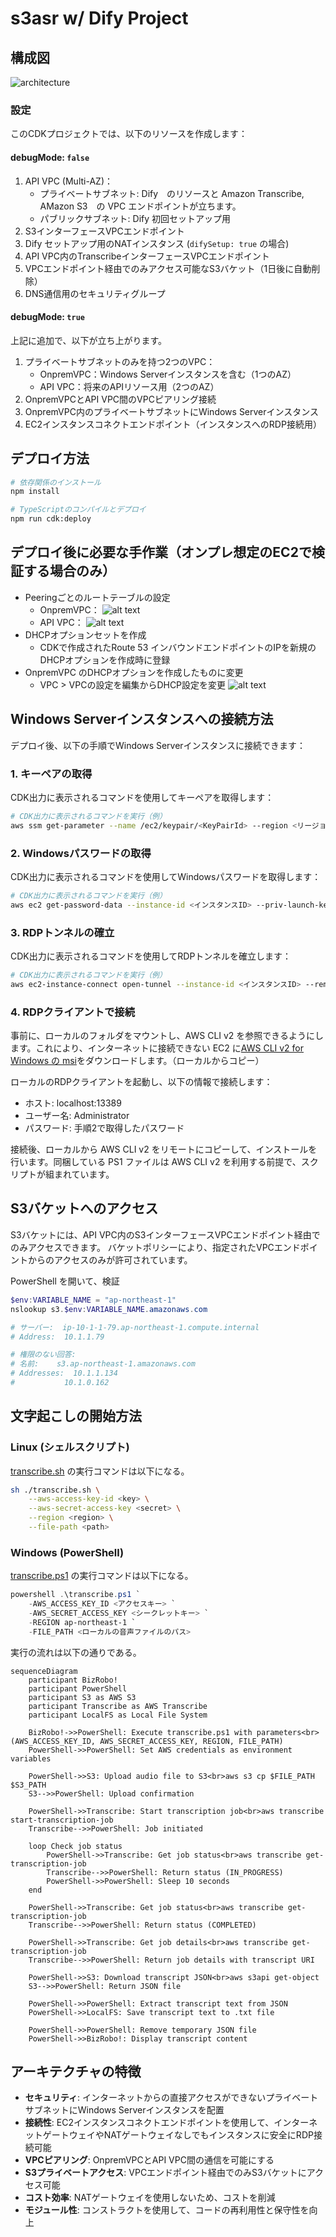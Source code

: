 # s3asr w/ Dify Project

## 構成図

![architecture](doc/architecture.png)

### 設定
このCDKプロジェクトでは、以下のリソースを作成します：

#### debugMode: `false`

1. API VPC (Multi-AZ)：
   - プライベートサブネット: Dify　のリソースと Amazon Transcribe, AMazon S3　の VPC エンドポイントが立ちます。
   - パブリックサブネット: Dify 初回セットアップ用
2. S3インターフェースVPCエンドポイント
3. Dify セットアップ用のNATインスタンス (`difySetup: true` の場合)
4. API VPC内のTranscribeインターフェースVPCエンドポイント
5. VPCエンドポイント経由でのみアクセス可能なS3バケット（1日後に自動削除）
6. DNS通信用のセキュリティグループ

#### debugMode: `true`

上記に追加で、以下が立ち上がります。
1. プライベートサブネットのみを持つ2つのVPC：
   - OnpremVPC：Windows Serverインスタンスを含む（1つのAZ）
   - API VPC：将来のAPIリソース用（2つのAZ）
2. OnpremVPCとAPI VPC間のVPCピアリング接続
3. OnpremVPC内のプライベートサブネットにWindows Serverインスタンス
4. EC2インスタンスコネクトエンドポイント（インスタンスへのRDP接続用）

## デプロイ方法

```bash
# 依存関係のインストール
npm install

# TypeScriptのコンパイルとデプロイ
npm run cdk:deploy
```

## デプロイ後に必要な手作業（オンプレ想定のEC2で検証する場合のみ）

- Peeringごとのルートテーブルの設定
    - OnpremVPC：
    ![alt text](doc/rtb-onprem.png) 
    - API VPC：
    ![alt text](doc/rtb-api.png)
- DHCPオプションセットを作成
    - CDKで作成されたRoute 53 インバウンドエンドポイントのIPを新規のDHCPオプションを作成時に登録
- OnpremVPC のDHCPオプションを作成したものに変更
    - VPC > VPCの設定を編集からDHCP設定を変更
    ![alt text](doc/dhcp.png)

## Windows Serverインスタンスへの接続方法

デプロイ後、以下の手順でWindows Serverインスタンスに接続できます：

### 1. キーペアの取得

CDK出力に表示されるコマンドを使用してキーペアを取得します：

```bash
# CDK出力に表示されるコマンドを実行（例）
aws ssm get-parameter --name /ec2/keypair/<KeyPairId> --region <リージョン> --with-decryption --query Parameter.Value --output text > ./<キーペア名>.pem
```

### 2. Windowsパスワードの取得

CDK出力に表示されるコマンドを使用してWindowsパスワードを取得します：

```bash
# CDK出力に表示されるコマンドを実行（例）
aws ec2 get-password-data --instance-id <インスタンスID> --priv-launch-key ./<キーペア名>.pem
```

### 3. RDPトンネルの確立

CDK出力に表示されるコマンドを使用してRDPトンネルを確立します：

```bash
# CDK出力に表示されるコマンドを実行（例）
aws ec2-instance-connect open-tunnel --instance-id <インスタンスID> --remote-port 3389 --local-port 13389
```

### 4. RDPクライアントで接続

事前に、ローカルのフォルダをマウントし、AWS CLI v2 を参照できるようにします。これにより、インターネットに接続できない EC2 に[AWS CLI v2 for Windows の msi](https://docs.aws.amazon.com/ja_jp/cli/latest/userguide/getting-started-install.html)をダウンロードします。（ローカルからコピー）

ローカルのRDPクライアントを起動し、以下の情報で接続します：
- ホスト: localhost:13389
- ユーザー名: Administrator
- パスワード: 手順2で取得したパスワード

接続後、ローカルから AWS CLI v2 をリモートにコピーして、インストールを行います。同梱している PS1 ファイルは AWS CLI v2 を利用する前提で、スクリプトが組まれています。

## S3バケットへのアクセス

S3バケットには、API VPC内のS3インターフェースVPCエンドポイント経由でのみアクセスできます。
バケットポリシーにより、指定されたVPCエンドポイントからのアクセスのみが許可されています。

PowerShell を開いて、検証
```powershell
$env:VARIABLE_NAME = "ap-northeast-1"
nslookup s3.$env:VARIABLE_NAME.amazonaws.com

# サーバー:  ip-10-1-1-79.ap-northeast-1.compute.internal
# Address:  10.1.1.79

# 権限のない回答:
# 名前:    s3.ap-northeast-1.amazonaws.com
# Addresses:  10.1.1.134
#           10.1.0.162
```

## 文字起こしの開始方法
### Linux (シェルスクリプト)
[transcribe.sh](./packages/cdk/lib/transcribe.sh) の実行コマンドは以下になる。
```bash
sh ./transcribe.sh \
    --aws-access-key-id <key> \
    --aws-secret-access-key <secret> \
    --region <region> \
    --file-path <path>
```

### Windows (PowerShell)
[transcribe.ps1](./packages/cdk/lib/transcribe.ps1) の実行コマンドは以下になる。
```powershell
powershell .\transcribe.ps1 `
    -AWS_ACCESS_KEY_ID <アクセスキー> `
    -AWS_SECRET_ACCESS_KEY <シークレットキー> `
    -REGION ap-northeast-1 `
    -FILE_PATH <ローカルの音声ファイルのパス>
```

実行の流れは以下の通りである。
```mermaid
sequenceDiagram
    participant BizRobo!
    participant PowerShell
    participant S3 as AWS S3
    participant Transcribe as AWS Transcribe
    participant LocalFS as Local File System

    BizRobo!->>PowerShell: Execute transcribe.ps1 with parameters<br>(AWS_ACCESS_KEY_ID, AWS_SECRET_ACCESS_KEY, REGION, FILE_PATH)
    PowerShell->>PowerShell: Set AWS credentials as environment variables
    
    PowerShell->>S3: Upload audio file to S3<br>aws s3 cp $FILE_PATH $S3_PATH
    S3-->>PowerShell: Upload confirmation
    
    PowerShell->>Transcribe: Start transcription job<br>aws transcribe start-transcription-job
    Transcribe-->>PowerShell: Job initiated
    
    loop Check job status
        PowerShell->>Transcribe: Get job status<br>aws transcribe get-transcription-job
        Transcribe-->>PowerShell: Return status (IN_PROGRESS)
        PowerShell->>PowerShell: Sleep 10 seconds
    end
    
    PowerShell->>Transcribe: Get job status<br>aws transcribe get-transcription-job
    Transcribe-->>PowerShell: Return status (COMPLETED)
    
    PowerShell->>Transcribe: Get job details<br>aws transcribe get-transcription-job
    Transcribe-->>PowerShell: Return job details with transcript URI
    
    PowerShell->>S3: Download transcript JSON<br>aws s3api get-object
    S3-->>PowerShell: Return JSON file
    
    PowerShell->>PowerShell: Extract transcript text from JSON
    PowerShell->>LocalFS: Save transcript text to .txt file
    
    PowerShell->>PowerShell: Remove temporary JSON file
    PowerShell->>BizRobo!: Display transcript content
```

## アーキテクチャの特徴

- **セキュリティ**: インターネットからの直接アクセスができないプライベートサブネットにWindows Serverインスタンスを配置
- **接続性**: EC2インスタンスコネクトエンドポイントを使用して、インターネットゲートウェイやNATゲートウェイなしでもインスタンスに安全にRDP接続可能
- **VPCピアリング**: OnpremVPCとAPI VPC間の通信を可能にする
- **S3プライベートアクセス**: VPCエンドポイント経由でのみS3バケットにアクセス可能
- **コスト効率**: NATゲートウェイを使用しないため、コストを削減
- **モジュール性**: コンストラクトを使用して、コードの再利用性と保守性を向上
